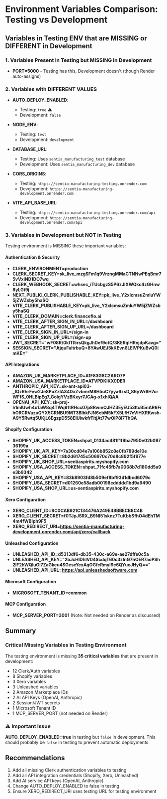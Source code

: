 # Environment Variables Comparison: Testing vs Development

## Variables in Testing ENV that are MISSING or DIFFERENT in Development

### 1. Variables Present in Testing but MISSING in Development
- **PORT=5000** - Testing has this, Development doesn't (though Render auto-assigns)

### 2. Variables with DIFFERENT VALUES
- **AUTO_DEPLOY_ENABLED**:
  - Testing: `true` ⚠️
  - Development: `false`

- **NODE_ENV**:
  - Testing: `test`
  - Development: `development`

- **DATABASE_URL**:
  - Testing: Uses `sentia_manufacturing_test` database
  - Development: Uses `sentia_manufacturing_dev` database

- **CORS_ORIGINS**:
  - Testing: `https://sentia-manufacturing-testing.onrender.com`
  - Development: `https://sentia-manufacturing-development.onrender.com`

- **VITE_API_BASE_URL**:
  - Testing: `https://sentia-manufacturing-testing.onrender.com/api`
  - Development: `https://sentia-manufacturing-development.onrender.com/api`

### 3. Variables in Development but NOT in Testing
Testing environment is MISSING these important variables:

#### Authentication & Security
- **CLERK_ENVIRONMENT=production**
- **CLERK_SECRET_KEY=sk_live_mzgSFm1q9VrzngMMaCTNNwPEqBmr75vVxiND1DO7wq**
- **CLERK_WEBHOOK_SECRET=whsec_iTUcbgzS5P6zJlXWQkc4zGHnw8yLGt9j**
- **NEXT_PUBLIC_CLERK_PUBLISHABLE_KEY=pk_live_Y2xlcmsuZmluYW5jZWZsby5haSQ**
- **VITE_CLERK_PUBLISHABLE_KEY=pk_live_Y2xlcmsuZmluYW5jZWZsby5haSQ**
- **VITE_CLERK_DOMAIN=clerk.financeflo.ai**
- **VITE_CLERK_AFTER_SIGN_IN_URL=/dashboard**
- **VITE_CLERK_AFTER_SIGN_UP_URL=/dashboard**
- **VITE_CLERK_SIGN_IN_URL=/sign-in**
- **VITE_CLERK_SIGN_UP_URL=/sign-up**
- **JWT_SECRET="wF08R/0kITl5rsQkgJhDef9otQ/3KERqlHRnjdpKavg="**
- **SESSION_SECRET="JtjquFaltrbuQ+8YAwUEJ5kKEvn6LElVPKuBvQ0imKE="**

#### API Integrations
- **AMAZON_UK_MARKETPLACE_ID=A1F83G8C2ARO7P**
- **AMAZON_USA_MARKETPLACE_ID=ATVPDKIKX0DER**
- **ANTHROPIC_API_KEY=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**
- **OPENAI_API_KEY=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**

#### Shopify Configuration
- **SHOPIFY_UK_ACCESS_TOKEN=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**
- **SHOPIFY_UK_API_KEY=7a30cd84e7a106b852c8e0fb789de10e**
- **SHOPIFY_UK_SECRET=8b2d61745c506970c70d8c892f5f977e**
- **SHOPIFY_UK_SHOP_URL=sentiaspirits.myshopify.com**
- **SHOPIFY_USA_ACCESS_TOKEN=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**
- **SHOPIFY_USA_API_KEY=83b8903fd8b509ef8bf93d1dbcd6079c**
- **SHOPIFY_USA_SECRET=d01260e58adb00198cddddd1bd9a9490**
- **SHOPIFY_USA_SHOP_URL=us-sentiaspirits.myshopify.com**

#### Xero Configuration
- **XERO_CLIENT_ID=9C0CAB921C134476A249E48BBECB8C4B**
- **XERO_CLIENT_SECRET=f0TJpJSRX_B9NI51sknz7TuKbbSfhO4dEhTM4m4fWBlph9F5**
- **XERO_REDIRECT_URI=https://sentia-manufacturing-development.onrender.com/api/xero/callback**

#### Unleashed Configuration
- **UNLEASHED_API_ID=d5313df6-db35-430c-a69e-ae27dffe0c5a**
- **UNLEASHED_API_KEY="2bJcHlDhIV04ScdqT60c3zlnG7hOER7aoPSh2IF2hWQluOi7ZaGkeu4SGeseYexAqOGfcRmyl9c6QYueJHyQ=="**
- **UNLEASHED_API_URL=https://api.unleashedsoftware.com**

#### Microsoft Configuration
- **MICROSOFT_TENANT_ID=common**

#### MCP Configuration
- **MCP_SERVER_PORT=3001** (Note: Not needed on Render as discussed)

## Summary

### Critical Missing Variables in Testing Environment
The testing environment is missing **35 critical variables** that are present in development:
- 12 Clerk/Auth variables
- 8 Shopify variables
- 3 Xero variables
- 3 Unleashed variables
- 2 Amazon Marketplace IDs
- 2 AI API Keys (OpenAI, Anthropic)
- 2 Session/JWT secrets
- 1 Microsoft Tenant ID
- 1 MCP_SERVER_PORT (not needed on Render)

### ⚠️ Important Issue
**AUTO_DEPLOY_ENABLED=true** in testing but `false` in development. This should probably be `false` in testing to prevent automatic deployments.

## Recommendations
1. Add all missing Clerk authentication variables to testing
2. Add all API integration credentials (Shopify, Xero, Unleashed)
3. Add AI service API keys (OpenAI, Anthropic)
4. Change AUTO_DEPLOY_ENABLED to false in testing
5. Ensure XERO_REDIRECT_URI uses testing URL for testing environment